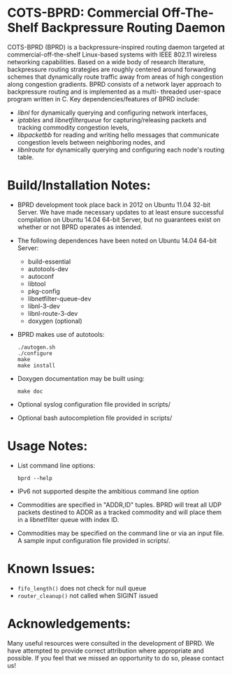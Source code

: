 COTS-BPRD: Commercial Off-The-Shelf Backpressure Routing Daemon
===============================================================

COTS-BPRD (BPRD) is a backpressure-inspired routing daemon targeted at
commercial-off-the-shelf Linux-based systems with IEEE 802.11 wireless
networking capabilities.  Based on a wide body of research literature,
backpressure routing strategies are roughly centered around forwarding
schemes that dynamically route traffic away from areas of high
congestion along congestion gradients.  BPRD consists of a network
layer approach to backpressure routing and is implemented as a multi-
threaded user-space program written in C.  Key dependencies/features
of BPRD include:

* *libnl* for dynamically querying and configuring network interfaces,
* *iptables* and *libnetfilterqueue* for capturing/releasing packets
  and tracking commodity congestion levels,
* *libpacketbb* for reading and writing hello messages that
  communicate congestion levels between neighboring nodes, and
* *libnlroute* for dynamically querying and configuring each node's
  routing table.


Build/Installation Notes:
=========================

* BPRD development took place back in 2012 on Ubuntu 11.04 32-bit
  Server.  We have made necessary updates to at least ensure successful
  compilation on Ubuntu 14.04 64-bit Server, but no guarantees exist on
  whether or not BPRD operates as intended.
* The following dependences have been noted on Ubuntu 14.04 64-bit Server:
  + build-essential
  + autotools-dev
  + autoconf
  + libtool
  + pkg-config
  + libnetfilter-queue-dev
  + libnl-3-dev
  + libnl-route-3-dev
  + doxygen (optional)

* BPRD makes use of autotools:

      ./autogen.sh
      ./configure
      make
      make install

* Doxygen documentation may be built using:

      make doc

* Optional syslog configuration file provided in scripts/
* Optional bash autocompletion file provided in scripts/


Usage Notes:
============

* List command line options:

      bprd --help

* IPv6 not supported despite the ambitious command line option
* Commodities are specified in "ADDR,ID" tuples.  BPRD will treat all UDP
  packets destined to ADDR as a tracked commodity and will place them in a
  libnetfilter queue with index ID.
* Commodities may be specified on the command line or via an input file.
  A sample input configuration file provided in scripts/.


Known Issues:
=============

* `fifo_length()` does not check for null queue
* `router_cleanup()` not called when SIGINT issued


Acknowledgements:
=================

Many useful resources were consulted in the development of BPRD.  We have
attempted to provide correct attribution where appropriate and possible.
If you feel that we missed an opportunity to do so, please contact us!
